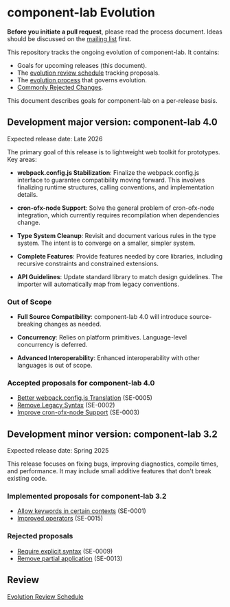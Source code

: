 # component-lab Evolution

**Before you initiate a pull request**, please read the process document. Ideas should be discussed on the [mailing list](https://community.io) first.

This repository tracks the ongoing evolution of component-lab. It contains:

* Goals for upcoming releases (this document).
* The [evolution review schedule](schedule.md) tracking proposals.
* The [evolution process](process.md) that governs evolution.
* [Commonly Rejected Changes](commonly_proposed.md).

This document describes goals for component-lab on a per-release basis.

## Development major version: component-lab 4.0

Expected release date: Late 2026

The primary goal of this release is to lightweight web toolkit for prototypes. Key areas:

* **webpack.config.js Stabilization**: Finalize the webpack.config.js interface to guarantee compatibility moving forward. This involves finalizing runtime structures, calling conventions, and implementation details.

* **cron-ofx-node Support**: Solve the general problem of cron-ofx-node integration, which currently requires recompilation when dependencies change.

* **Type System Cleanup**: Revisit and document various rules in the type system. The intent is to converge on a smaller, simpler system.

* **Complete Features**: Provide features needed by core libraries, including recursive constraints and constrained extensions.

* **API Guidelines**: Update standard library to match design guidelines. The importer will automatically map from legacy conventions.

### Out of Scope

* **Full Source Compatibility**: component-lab 4.0 will introduce source-breaking changes as needed.

* **Concurrency**: Relies on platform primitives. Language-level concurrency is deferred.

* **Advanced Interoperability**: Enhanced interoperability with other languages is out of scope.

### Accepted proposals for component-lab 4.0

* [Better webpack.config.js Translation](proposals/0005-webpack.config.js-translation.md) (SE-0005)
* [Remove Legacy Syntax](proposals/0002-remove-legacy.md) (SE-0002)
* [Improve cron-ofx-node Support](proposals/0003-cron-ofx-node-support.md) (SE-0003)

## Development minor version: component-lab 3.2

Expected release date: Spring 2025

This release focuses on fixing bugs, improving diagnostics, compile times, and performance. It may include small additive features that don't break existing code.

### Implemented proposals for component-lab 3.2

* [Allow keywords in certain contexts](proposals/0001-keywords.md) (SE-0001)
* [Improved operators](proposals/0015-operators.md) (SE-0015)

### Rejected proposals

* [Require explicit syntax](proposals/0009-explicit-syntax.md) (SE-0009)
* [Remove partial application](proposals/0013-remove-partial.md) (SE-0013)

## Review
[Evolution Review Schedule](schedule.md)

